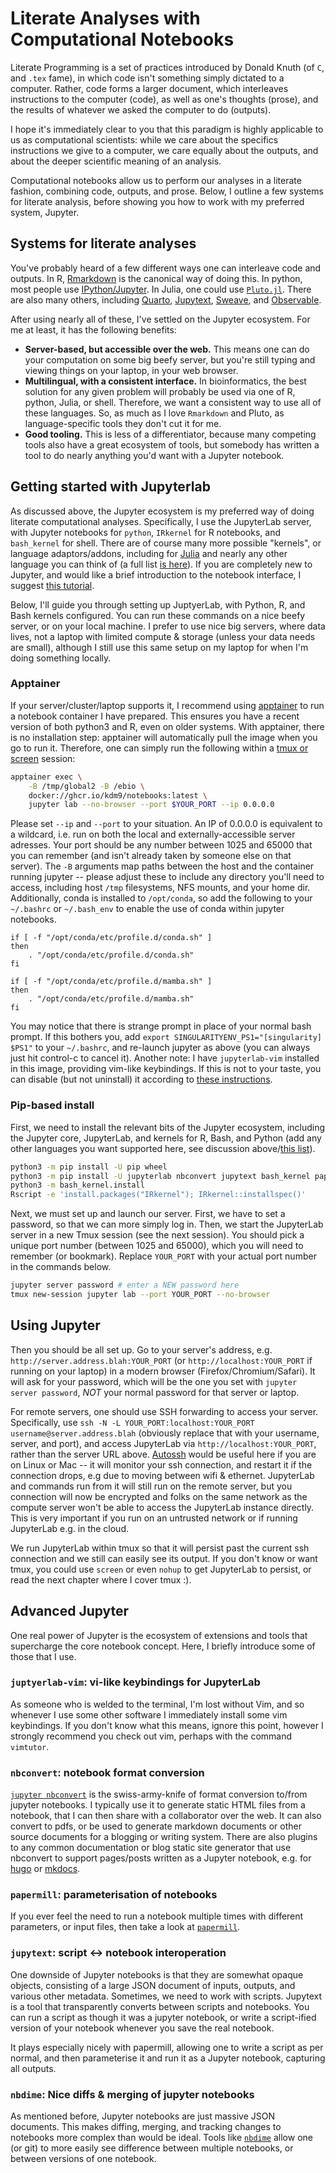 # Literate Analyses with Computational Notebooks

Literate Programming is a set of practices introduced by Donald Knuth (of `C`, and `.tex` fame), in which code isn't something simply dictated to a computer. Rather, code forms a larger document, which interleaves instructions to the computer (code), as well as one's thoughts (prose), and the results of whatever we asked the computer to do (outputs).

I hope it's immediately clear to you that this paradigm is highly applicable to us as computational scientists: while we care about the specifics instructions we give to a computer, we care equally about the outputs, and about the deeper scientific meaning of an analysis.

Computational notebooks allow us to perform our analyses in a literate fashion, combining code, outputs, and prose. Below, I outline a few systems for literate analysis, before showing you how to work with my preferred system, Jupyter.

## Systems for literate analyses

You've probably heard of a few different ways one can interleave code and outputs. In R, [Rmarkdown](https://rmarkdown.rstudio.com/) is the canonical way of doing this. In python, most people use [IPython/Jupyter](https://jupyter-notebook.readthedocs.io/en/stable/notebook.html). In Julia, one could use [`Pluto.jl`](https://plutojl.org/). There are also many others, including [Quarto](https://quarto.org/), [Jupytext](https://github.com/mwouts/jupytext), [Sweave](), and [Observable](https://observablehq.com/).

After using nearly all of these, I've settled on the Jupyter ecosystem. For me at least, it has the following benefits:

- **Server-based, but accessible over the web.** This means one can do your computation on some big beefy server, but you're still typing and viewing things on your laptop, in your web browser.
- **Multilingual, with a consistent interface.** In bioinformatics, the best solution for any given problem will probably be used via one of R, python, Julia, or shell. Therefore, we want a consistent way to use all of these languages. So, as much as I love `Rmarkdown` and Pluto, as language-specific tools they don't cut it for me.
- **Good tooling.** This is less of a differentiator, because many competing tools also have a great ecosystem of tools, but somebody has written a tool to do nearly anything you'd want with a Jupyter notebook.


## Getting started with Jupyterlab

As discussed above, the Jupyter ecosystem is my preferred way of doing literate computational analyses. Specifically, I use the JupyterLab server, with Jupyter notebooks for `python`, `IRkernel` for R notebooks, and `bash_kernel` for shell. There are of course many more possible "kernels", or language adaptors/addons, including for [Julia](https://github.com/JuliaLang/IJulia.jl) and nearly any other language you can think of (a full list [is here](https://github.com/jupyter/jupyter/wiki/Jupyter-kernels)). If you are completely new to Jupyter, and would like a brief introduction to the notebook interface, I suggest [this tutorial](https://jupyter-notebook.readthedocs.io/en/stable/ui_components.html). 

Below, I'll guide you through setting up JuptyerLab, with Python, R, and Bash kernels configured. You can run these commands on a nice beefy server, or on your local machine. I prefer to use nice big servers, where data lives, not a laptop with limited compute & storage (unless your data needs are small), although I still use this same setup on my laptop for when I'm doing something locally.

### Apptainer

If your server/cluster/laptop supports it, I recommend using [apptainer](https://apptainer.org/) to run a notebook container I have prepared. This ensures you have a recent version of both python3 and R, even on older systems. With apptainer, there is no installation step: apptainer will automatically pull the image when you go to run it. Therefore, one can simply run the following within a [tmux or screen](./terminal.md#tmux) session:

```bash
apptainer exec \
	-B /tmp/global2 -B /ebio \
	docker://ghcr.io/kdm9/notebooks:latest \
	jupyter lab --no-browser --port $YOUR_PORT --ip 0.0.0.0

```

Please set `--ip` and `--port` to your situation. An IP of 0.0.0.0 is equivalent to a wildcard, i.e. run on both the local and externally-accessible server adresses. Your port should be any number between 1025 and 65000 that you can remember (and isn't already taken by someone else on that server). The `-B` arguments map paths between the host and the container running jupyter -- please adjust these to include any directory you'll need to access, including host `/tmp` filesystems, NFS mounts, and your home dir. Additionally, conda is installed to `/opt/conda`, so add the following to your `~/.bashrc` or `~/.bash_env` to enable the use of conda within jupyter notebooks.

```
if [ -f "/opt/conda/etc/profile.d/conda.sh" ]
then
    . "/opt/conda/etc/profile.d/conda.sh"
fi

if [ -f "/opt/conda/etc/profile.d/mamba.sh" ]
then
    . "/opt/conda/etc/profile.d/mamba.sh"
fi
```

You may notice that there is strange prompt in place of your normal bash prompt. If this bothers you, add `export SINGULARITYENV_PS1="[singularity] $PS1"` to your `~/.bashrc`, and re-launch jupyter as above (you can always just hit control-c to cancel it). Another note: I have `jupyterlab-vim` installed in this image, providing vim-like keybindings. If this is not to your taste, you can disable (but not uninstall) it according to [these instructions](https://github.com/jupyterlab-contrib/jupyterlab-vim/issues/142#issuecomment-2211175299).

### Pip-based install

First, we need to install the relevant bits of the Jupyter ecosystem, including the Jupyter core, JupyterLab, and kernels for R, Bash, and Python (add any other languages you want supported here, see discussion above/[this list](https://github.com/jupyter/jupyter/wiki/Jupyter-kernels)).

```bash
python3 -m pip install -U pip wheel
python3 -m pip install -U jupyterlab nbconvert jupytext bash_kernel papermill
python3 -m bash_kernel.install
Rscript -e 'install.packages("IRkernel"); IRkernel::installspec()'
```


Next, we must set up and launch our server. First, we have to set a password, so that we can more simply log in. Then, we start the JupyterLab server in a new Tmux session (see the next session). You should pick a unique port number (between 1025 and 65000), which you will need to remember (or bookmark). Replace `YOUR_PORT` with your actual port number in the commands below.

```bash
jupyter server password # enter a NEW password here
tmux new-session jupyter lab --port YOUR_PORT --no-browser
```


## Using Jupyter

Then you should be all set up. Go to your server's address, e.g. `http://server.address.blah:YOUR_PORT` (or `http://localhost:YOUR_PORT` if running on your laptop) in a modern browser (Firefox/Chromium/Safari). It will ask for your password, which will be the one you set with `jupyter server password`, *NOT* your normal password for that server or laptop.


For remote servers, one should use SSH forwarding to access your server. Specifically, use `ssh -N -L YOUR_PORT:localhost:YOUR_PORT username@server.address.blah` (obviously replace that with your username, server, and port), and access JupyterLab via `http://localhost:YOUR_PORT`, rather than the server URL above. [Autossh](https://linux.die.net/man/1/autossh) would be useful here if you are on Linux or Mac -- it will monitor your ssh connection, and restart it if the connection drops, e.g due to moving between wifi & ethernet.
JupyterLab and commands run from it will still run on the remote server, but you connection will now be encrypted and folks on the same network as the compute server won't be able to access the JupyterLab instance directly. This is very important if you run on an untrusted network or if running JupyterLab e.g. in the cloud.

We run JupyterLab within tmux so that it will persist past the current ssh connection and we still can easily see its output. If you don't know or want tmux, you could use `screen` or even `nohup` to get JupyterLab to persist, or read the next chapter where I cover tmux :).


## Advanced Jupyter

One real power of Jupyter is the ecosystem of extensions and tools that supercharge the core notebook concept. Here, I briefly introduce some of those that I use.

### `juptyerlab-vim`: vi-like keybindings for JupyterLab

As someone who is welded to the terminal, I'm lost without Vim, and so whenever I use some other software I immediately install some vim keybindings. If you don't know what this means, ignore this point, however I strongly recommend you check out vim, perhaps with the command `vimtutor`. 

### `nbconvert`: notebook format conversion

[`jupyter nbconvert`](https://nbconvert.readthedocs.io/en/latest/index.html) is the swiss-army-knife of format conversion to/from jupyter notebooks. I typically use it to generate static HTML files from a notebook, that I can then share with a collaborator over the web. It can also convert to pdfs, or be used to generate markdown documents or other source documents for a blogging or writing system. There are also plugins to any common documentation or blog static site generator that use nbconvert to support pages/posts written as a Jupyter notebook, e.g. for [hugo](https://knowsuchagency.github.io/hugo_jupyter/) or [mkdocs](https://pypi.org/project/mkdocs-jupyter/). 


### `papermill`: parameterisation of notebooks

If you ever feel the need to run a notebook multiple times with different parameters, or input files, then take a look at [`papermill`](https://papermill.readthedocs.io/en/latest/).

### `jupytext`: script <-> notebook interoperation

One downside of Jupyter notebooks is that they are somewhat opaque objects, consisting of a large JSON document of inputs, outputs, and various other metadata. Sometimes, we need to work with scripts. Jupytext is a tool that transparently converts between scripts and notebooks. You can run a script as though it was a jupyter notebook, or write a script-ified version of your notebook whenever you save the real notebook.

It plays especially nicely with papermill, allowing one to write a script as per normal, and then parameterise it and run it as a Jupyter notebook, capturing all outputs.

### `nbdime`: Nice diffs & merging of jupyter notebooks

As mentioned before, Jupyter notebooks are just massive JSON documents. This makes diffing, merging, and tracking changes to notebooks more complex than would be ideal. Tools like [`nbdime`](https://github.com/jupyter/nbdime) allow one (or git) to more easily see difference between multiple notebooks, or between versions of one notebook.

